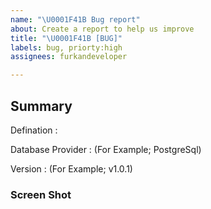 ```yaml
---
name: "\U0001F41B Bug report"
about: Create a report to help us improve
title: "\U0001F41B [BUG]"
labels: bug, priorty:high
assignees: furkandeveloper

---
```


## Summary

Defination : 

Database Provider : (For Example; PostgreSql)

Version : (For Example; v1.0.1)

### Screen Shot
